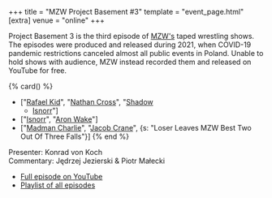+++
title = "MZW Project Basement #3"
template = "event_page.html"
[extra]
venue = "online"
+++

Project Basement 3 is the third episode of [MZW's](@/o/mzw.md) taped wrestling shows. The episodes were produced and released during 2021, when COVID-19 pandemic restrictions canceled almost all public events in Poland. Unable to hold shows with audience, MZW instead recorded them and released on YouTube for free.

{% card() %}
- ["[Rafael Kid](@/w/rafael-kid.md)", "[Nathan Cross](@/w/gabriel-queen.md)", "[Shadow](@/w/shadow.md)
    + [Isnorr](@/w/isnorr.md)"]
- ["[Isnorr](@/w/isnorr.md)", "[Aron Wake](@/w/aron-wake.md)"]
- ["[Madman Charlie](@/w/madman-charlie.md)", "[Jacob Crane](@/w/jacob-crane.md)",
  {s: "Loser Leaves MZW Best Two Out Of Three Falls"}]
{% end %}

Presenter: Konrad von Koch \
Commentary: Jędrzej Jezierski & Piotr Małecki

* [Full episode on YouTube](https://www.youtube.com/watch?v=diZ2HqIib0U)
* [Playlist of all episodes](https://www.youtube.com/playlist?list=PL9jkhNR2Sx8gOYpibA7twIBHV7w3iyLB2)
